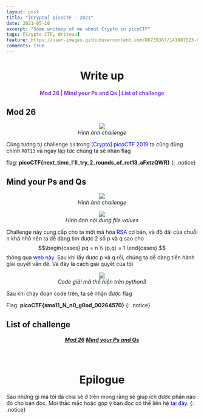 ```yaml
---
layout: post
title: "[Crypto] picoCTF - 2021"
date: 2021-05-10
excerpt: "Some writeup of me about Crypto in picoCTF"
tags: [Crypto CTF, Writeup]
feature: https://user-images.githubusercontent.com/86739367/141987523-68a87eae-f4b0-4c0e-b40d-5c5415491fe9.png
comments: true
---
```

<h1 align="center">
    Write up
</h1> 

<div align="center">
    <h4>
        <a href="#mod-26" style="text-decoration: none; color:#823af7">Mod 26 | </a>
        <a href="#mind-your-ps-and-qs" style="text-decoration: none; color:#823af7">Mind your Ps and Qs | </a>
        <a href="#list-of-challenge" style="text-decoration: none; color:#823af7">List of challenge</a> 
    </h4>
</div>

## Mod 26

<figure align="center">
	<a href="https://user-images.githubusercontent.com/86739367/141799298-44539a31-14af-4460-af4f-faae3dd36659.png"><img src="https://user-images.githubusercontent.com/86739367/141799298-44539a31-14af-4460-af4f-faae3dd36659.png"></a>
	<figcaption><a href="#" style="text-decoration: none"><i>Hình ảnh challenge</i></a></figcaption>
</figure>

Cũng tương tự challenge `13` trong <a href="https://hieuhdh.github.io/deuteri/CRYPTO-PicoCTF-2019/#13" title="" style="text-decoration: none; color:blue">[Crypto] picoCTF 2019</a> ta cũng dùng chính `ROT13` và ngay lập tức chúng ta sẽ nhận flag

flag: **picoCTF{next_time_I'll_try_2_rounds_of_rot13_aFxtzQWR}**
{: .notice}

## Mind your Ps and Qs

<figure align="center">
	<a href="https://user-images.githubusercontent.com/86739367/141799930-206eedf8-8869-4ce5-b653-d5493caaea7a.png"><img src="https://user-images.githubusercontent.com/86739367/141799930-206eedf8-8869-4ce5-b653-d5493caaea7a.png"></a>
	<figcaption><a href="#" style = "text-decoration: none"><i>Hình ảnh challenge</i></a></figcaption>
</figure>

<figure align="center">
	<a href="https://user-images.githubusercontent.com/86739367/141800044-b8e10e3c-78cf-4049-8b97-1da4addb8f3a.png"><img src="https://user-images.githubusercontent.com/86739367/141800044-b8e10e3c-78cf-4049-8b97-1da4addb8f3a.png"></a>
	<figcaption><a href="#" style = "text-decoration: none"><i>Hình ảnh nội dung file values</i></a></figcaption>
</figure>

Challenge này cung cấp cho ta một mã hóa <a href="https://vi.wikipedia.org/wiki/RSA_(m%C3%A3_h%C3%B3a)" title="" style="text-decoration: none; color:blue">RSA</a> cơ bản, và độ dài của chuỗi n khá nhỏ nên ta dễ dàng tìm được 2 số p và q sao cho $$\begin{cases}   pq = n  \\   (p,q) = 1 \end{cases} $$ thông qua <a href="http://factordb.com/" style="text-decoration: none; color:blue">web này</a>. Sau khi lấy được p và q rồi, chúng ta dễ dàng tiến hành giải quyết vấn đề. Và đây là cách giải quyết của tôi

<figure align="center">
	<a href="https://user-images.githubusercontent.com/86739367/141800462-4a53140c-6272-485d-a22d-688c8c898b9e.png"><img src="https://user-images.githubusercontent.com/86739367/141800462-4a53140c-6272-485d-a22d-688c8c898b9e.png"></a>
	<figcaption><a href="#" style="text-decoration: none"><i>Code giải mã thể hiện trên python3</i></a></figcaption>
</figure>

Sau khi chạy đoạn code trên, ta sẽ nhận được flag

Flag: **picoCTF{sma11_N_n0_g0od_00264570}**
{: .notice}

## List of challenge

<div align="center">
  <h5>
    <a href="https://play.picoctf.org/practice/challenge/144?category=2&originalEvent=34&page=1" class="btn btn-success">Mod 26</a> 
    <a href="https://play.picoctf.org/practice/challenge/162?category=2&originalEvent=34&page=1" class="btn btn-success">Mind your Ps and Qs</a>
  </h5>
</div>

<br>
<h1 align="center">
  Epilogue
</h1> 

Sau những gì mà tôi đã chia sẻ ở trên mong rằng sẽ giúp ích được phần nào đó cho bạn đọc. Mọi thắc mắc hoặc góp ý bạn đọc có thể liên hệ <a href="https://hieuhdh.github.io/deuteri/" style="text-decoration: none; color:blue" >tại đây</a>.
{: .notice}